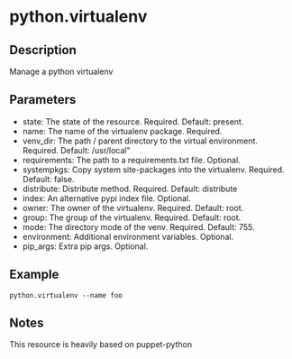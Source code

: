 # python.virtualenv

## Description

Manage a python virtualenv

## Parameters

* state: The state of the resource. Required. Default: present.
* name: The name of the virtualenv package. Required.
* venv_dir: The path / parent directory to the virtual environment. Required. Default: /usr/local"
* requirements: The path to a requirements.txt file. Optional.
* systempkgs: Copy system site-packages into the virtualenv. Required. Default: false.
* distribute: Distribute method. Required. Default: distribute
* index: An alternative pypi index file. Optional.
* owner: The owner of the virtualenv. Required. Default: root.
* group: The group of the virtualenv. Required. Default: root.
* mode: The directory mode of the venv. Required. Default: 755.
* environment: Additional environment variables. Optional.
* pip_args: Extra pip args. Optional.
## Example

```shell
python.virtualenv --name foo
```

## Notes

This resource is heavily based on puppet-python

